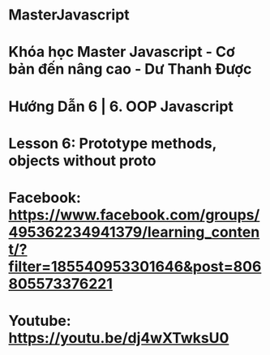 # MasterJavascript
# Khóa học Master Javascript - Cơ bản đến nâng cao - Dư Thanh Được

# Hướng Dẫn 6 | 6. OOP Javascript
  # Lesson 6: Prototype methods, objects without proto
  # Facebook: https://www.facebook.com/groups/495362234941379/learning_content/?filter=185540953301646&post=806805573376221
  # Youtube: https://youtu.be/dj4wXTwksU0